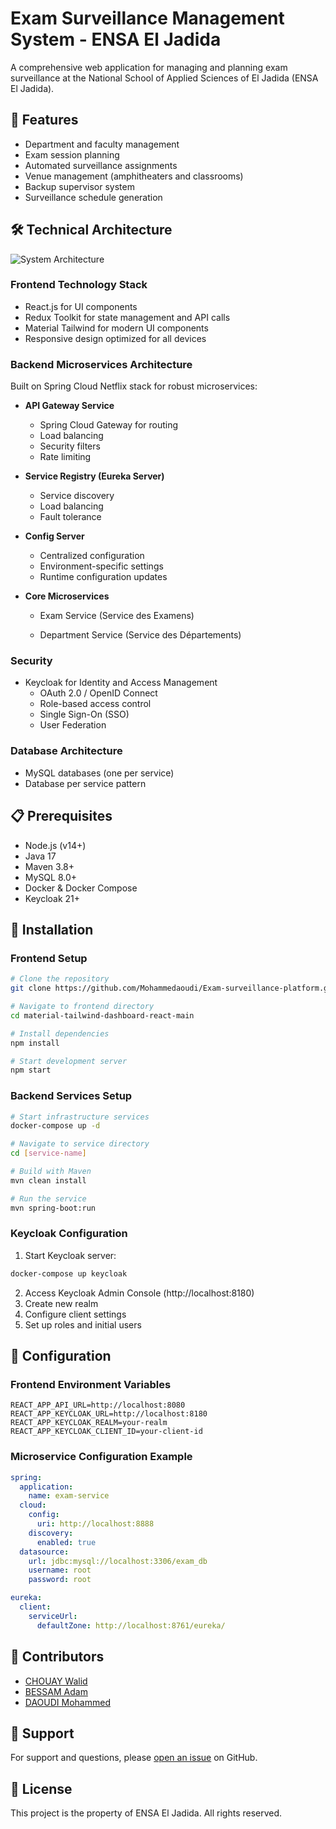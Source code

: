 # Exam Surveillance Management System - ENSA El Jadida

A comprehensive web application for managing and planning exam surveillance at the National School of Applied Sciences of El Jadida (ENSA El Jadida).

## 🚀 Features

- Department and faculty management
- Exam session planning
- Automated surveillance assignments
- Venue management (amphitheaters and classrooms)
- Backup supervisor system
- Surveillance schedule generation

## 🛠 Technical Architecture
![System Architecture](https://github.com/user-attachments/assets/2e48b461-7302-44e0-a434-67cbd225a190)

### Frontend Technology Stack
- React.js for UI components
- Redux Toolkit for state management and API calls
- Material Tailwind for modern UI components
- Responsive design optimized for all devices

### Backend Microservices Architecture
Built on Spring Cloud Netflix stack for robust microservices:

- **API Gateway Service**
  - Spring Cloud Gateway for routing
  - Load balancing
  - Security filters
  - Rate limiting

- **Service Registry (Eureka Server)**
  - Service discovery
  - Load balancing
  - Fault tolerance

- **Config Server**
  - Centralized configuration
  - Environment-specific settings
  - Runtime configuration updates

- **Core Microservices**
  - Exam Service (Service des Examens)
  
  - Department Service (Service des Départements)
   



### Security
- Keycloak for Identity and Access Management
  - OAuth 2.0 / OpenID Connect
  - Role-based access control
  - Single Sign-On (SSO)
  - User Federation

### Database Architecture
- MySQL databases (one per service)
- Database per service pattern

## 📋 Prerequisites

- Node.js (v14+)
- Java 17
- Maven 3.8+
- MySQL 8.0+
- Docker & Docker Compose
- Keycloak 21+

## 🚀 Installation

### Frontend Setup

```bash
# Clone the repository
git clone https://github.com/Mohammedaoudi/Exam-surveillance-platform.git

# Navigate to frontend directory
cd material-tailwind-dashboard-react-main

# Install dependencies
npm install

# Start development server
npm start
```

### Backend Services Setup

```bash
# Start infrastructure services
docker-compose up -d

# Navigate to service directory
cd [service-name]

# Build with Maven
mvn clean install

# Run the service
mvn spring-boot:run
```

### Keycloak Configuration

1. Start Keycloak server:
```bash
docker-compose up keycloak
```

2. Access Keycloak Admin Console (http://localhost:8180)
3. Create new realm
4. Configure client settings
5. Set up roles and initial users

## 🔑 Configuration

### Frontend Environment Variables
```env
REACT_APP_API_URL=http://localhost:8080
REACT_APP_KEYCLOAK_URL=http://localhost:8180
REACT_APP_KEYCLOAK_REALM=your-realm
REACT_APP_KEYCLOAK_CLIENT_ID=your-client-id
```

### Microservice Configuration Example
```yaml
spring:
  application:
    name: exam-service
  cloud:
    config:
      uri: http://localhost:8888
    discovery:
      enabled: true
  datasource:
    url: jdbc:mysql://localhost:3306/exam_db
    username: root
    password: root

eureka:
  client:
    serviceUrl:
      defaultZone: http://localhost:8761/eureka/
```



## 👥 Contributors

- [CHOUAY Walid](https://github.com/CHOUAY15) 
- [BESSAM Adam](https://github.com/AdamBessam)
- [DAOUDI Mohammed](https://github.com/Mohammedaoudi)

## 💬 Support

For support and questions, please [open an issue](https://github.com/Mohammedaoudi/Exam-surveillance-platform/issues) on GitHub.

## 📄 License

This project is the property of ENSA El Jadida. All rights reserved.

